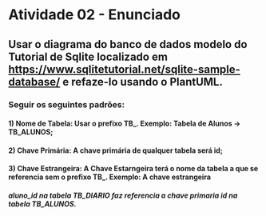 # Atividade 02 - Enunciado
## Usar o diagrama do banco de dados modelo do Tutorial de Sqlite localizado em https://www.sqlitetutorial.net/sqlite-sample-database/ e refaze-lo usando o PlantUML. 
### Seguir os seguintes padrões:
#### 1) Nome de Tabela: Usar o prefixo TB_. Exemplo: Tabela de Alunos -> TB_ALUNOS;
#### 2) Chave Primária: A chave primária de qualquer tabela será id;
#### 3) Chave Estrangeira: A Chave Estarngeira terá o nome da tabela a que se referencia sem o prefixo TB_. Exemplo: A chave estrangeira 
##### aluno_id na tabela TB_DIARIO faz referencia a chave primaria id na tabela TB_ALUNOS.
